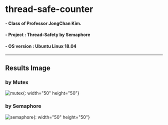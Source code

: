 # thread-safe-counter

#### - Class of Professor JongChan Kim.

#### - Project : Thread-Safety by Semaphore

#### - OS version : Ubuntu Linux 18.04 

--------------------------------------------------------

## Results Image

### by Mutex
![mutex](https://user-images.githubusercontent.com/68265609/121745519-5dae1500-cb3f-11eb-87d9-6f3ede92f05e.png){: width="50" height="50"}

### by Semaphore
![semaphore](https://user-images.githubusercontent.com/68265609/121745533-63a3f600-cb3f-11eb-8864-3aa3fc98d54b.png){: width="50" height="50"}

